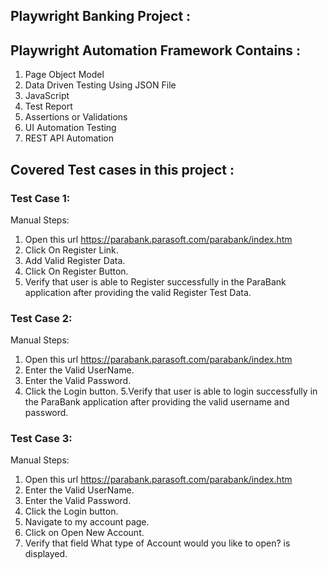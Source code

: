 ## Playwright Banking Project :


## Playwright Automation Framework Contains :
1. Page Object Model
2. Data Driven Testing Using JSON File
3. JavaScript
4. Test Report
5. Assertions or Validations
6. UI Automation Testing
7. REST API Automation


## Covered Test cases in this project :
### Test Case 1: 
Manual Steps:
1. Open this url https://parabank.parasoft.com/parabank/index.htm
2. Click On Register Link.
3. Add Valid Register Data.
4. Click On Register Button.
5. Verify that user is able to Register successfully in the ParaBank application after providing the valid Register Test Data.

### Test Case 2: 
Manual Steps:
1. Open this url https://parabank.parasoft.com/parabank/index.htm
2. Enter the Valid UserName.
3. Enter the Valid Password.
4. Click the Login button. 5.Verify that user is able to login successfully in the ParaBank application after providing the valid username and password.


### Test Case 3: 
Manual Steps:
1. Open this url https://parabank.parasoft.com/parabank/index.htm
2. Enter the Valid UserName.
3. Enter the Valid Password.
4. Click the Login button.
5. Navigate to my account page.
6. Click on Open New Account.
7. Verify that field What type of Account would you like to open? is displayed.





